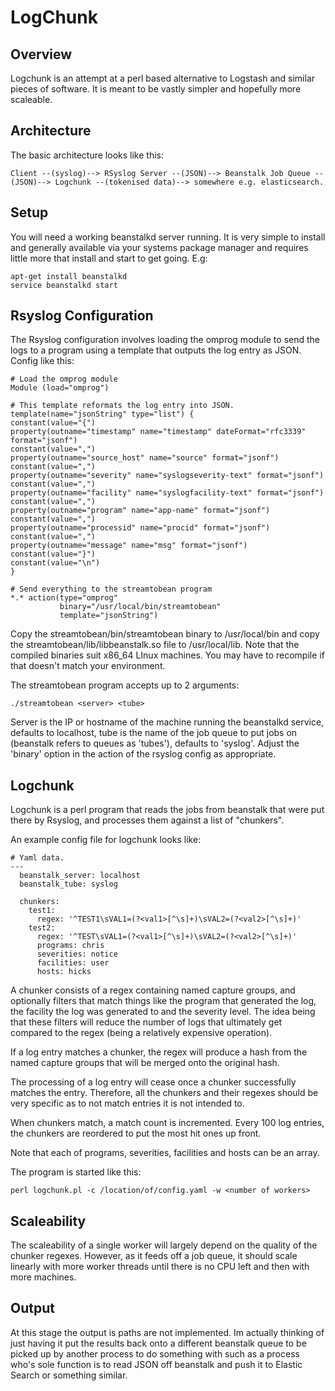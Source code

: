 # LogChunk

## Overview

Logchunk is an attempt at a perl based alternative to Logstash and similar pieces of software.  It is meant to be vastly simpler and hopefully more scaleable.

## Architecture

The basic architecture looks like this:

```
Client --(syslog)--> RSyslog Server --(JSON)--> Beanstalk Job Queue --(JSON)--> Logchunk --(tokenised data)--> somewhere e.g. elasticsearch.
```

## Setup

You will need a working beanstalkd server running.  It is very simple to install and generally available via your systems package manager and requires little more that install and start to get going.  E.g:

```
apt-get install beanstalkd
service beanstalkd start
```

## Rsyslog Configuration

The Rsyslog configuration involves loading the omprog module to send the logs to a program using a template that outputs the log entry as JSON.  Config like this:

```
# Load the omprog module
Module (load="omprog")

# This template reformats the log entry into JSON.
template(name="jsonString" type="list") {
constant(value="{")
property(outname="timestamp" name="timestamp" dateFormat="rfc3339" format="jsonf")
constant(value=",")
property(outname="source_host" name="source" format="jsonf")
constant(value=",")
property(outname="severity" name="syslogseverity-text" format="jsonf")
constant(value=",")
property(outname="facility" name="syslogfacility-text" format="jsonf")
constant(value=",")
property(outname="program" name="app-name" format="jsonf")
constant(value=",")
property(outname="processid" name="procid" format="jsonf")
constant(value=",")
property(outname="message" name="msg" format="jsonf")
constant(value="}")
constant(value="\n")
}

# Send everything to the streamtobean program
*.* action(type="omprog"
           binary="/usr/local/bin/streamtobean"
           template="jsonString")

```

Copy the streamtobean/bin/streamtobean binary to /usr/local/bin and copy the streamtobean/lib/libbeanstalk.so file to /usr/local/lib.  Note that the compiled binaries suit x86_64 LInux machines.  You may have to recompile if that doesn't match your environment.

The streamtobean program accepts up to 2 arguments:
```
./streamtobean <server> <tube>
```

Server is the IP or hostname of the machine running the beanstalkd service, defaults to localhost, tube is the name of the job queue to put jobs on (beanstalk refers to queues as 'tubes'), defaults to 'syslog'.  Adjust the 'binary' option in the action of the rsyslog config as appropriate.

## Logchunk

Logchunk is a perl program that reads the jobs from beanstalk that were put there by Rsyslog, and processes them against a list of "chunkers".

An example config file for logchunk looks like:
```
# Yaml data.
---
  beanstalk_server: localhost
  beanstalk_tube: syslog

  chunkers:
    test1:
      regex: '^TEST1\sVAL1=(?<val1>[^\s]+)\sVAL2=(?<val2>[^\s]+)'
    test2:
      regex: '^TEST\sVAL1=(?<val1>[^\s]+)\sVAL2=(?<val2>[^\s]+)'
      programs: chris
      severities: notice
      facilities: user
      hosts: hicks

```

A chunker consists of a regex containing named capture groups, and optionally filters that match things like the program that generated the log, the facility the log was generated to and the severity level.  The idea being that these filters will reduce the number of logs that ultimately get compared to the regex (being a relatively expensive operation).

If a log entry matches a chunker, the regex will produce a hash from the named capture groups that will be merged onto the original hash.

The processing of a log entry will cease once a chunker successfully matches the entry.  Therefore, all the chunkers and their regexes should be very specific as to not match entries it is not intended to.

When chunkers match, a match count is incremented.  Every 100 log entries, the chunkers are reordered to put the most hit ones up front.

Note that each of programs, severities, facilities and hosts can be an array.

The program is started like this:
```
perl logchunk.pl -c /location/of/config.yaml -w <number of workers>
```

## Scaleability

The scaleability of a single worker will largely depend on the quality of the chunker regexes.  However, as it feeds off a job queue, it should scale linearly with more worker threads until there is no CPU left and then with more machines.

## Output

At this stage the output is paths are not implemented.  Im actually thinking of just having it put the results back onto a different beanstalk queue to be picked up by another process to do something with such as a process who's sole function is to read JSON off beanstalk and push it to Elastic Search or something similar.
